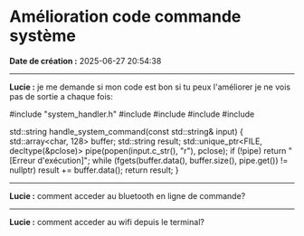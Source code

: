 # Amélioration code commande système

**Date de création :** 2025-06-27 20:54:38

---

**Lucie :**
je me demande si mon code est bon si tu peux l'améliorer je ne vois pas de sortie a chaque fois:

#include "system_handler.h"
#include <string>
#include <array>
#include <memory>
#include <cstdio>

std::string handle_system_command(const std::string& input) {
    std::array<char, 128> buffer;
    std::string result;
    std::unique_ptr<FILE, decltype(&pclose)> pipe(popen(input.c_str(), "r"), pclose);
    if (!pipe) return "[Erreur d'exécution]";
    while (fgets(buffer.data(), buffer.size(), pipe.get()) != nullptr)
        result += buffer.data();
    return result;
}

---

**Lucie :**
comment acceder au bluetooth en ligne de commande?

---

**Lucie :**
comment acceder au wifi depuis le terminal?

